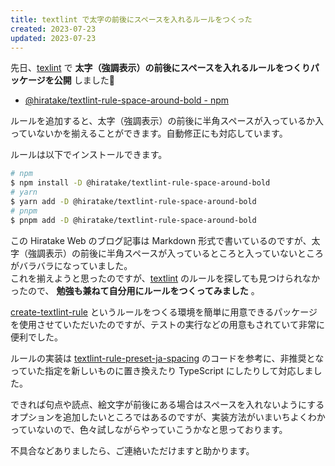 ```yaml
---
title: textlint で太字の前後にスペースを入れるルールをつくった
created: 2023-07-23
updated: 2023-07-23
---
```


先日、[texlint](https://textlint.github.io/) で **太字（強調表示）の前後にスペースを入れるルールをつくりパッケージを公開** しました🎉

- [@hiratake/textlint-rule-space-around-bold - npm](https://www.npmjs.com/package/@hiratake/textlint-rule-space-around-bold)

ルールを追加すると、太字（強調表示）の前後に半角スペースが入っているか入っていないかを揃えることができます。自動修正にも対応しています。

ルールは以下でインストールできます。

```sh
# npm
$ npm install -D @hiratake/textlint-rule-space-around-bold
# yarn
$ yarn add -D @hiratake/textlint-rule-space-around-bold
# pnpm
$ pnpm add -D @hiratake/textlint-rule-space-around-bold
```

この Hiratake Web のブログ記事は Markdown 形式で書いているのですが、太字（強調表示）の前後に半角スペースが入っているところと入っていないところがバラバラになっていました。  
これを揃えようと思ったのですが、[textlint](https://textlint.github.io/) のルールを探しても見つけられなかったので、 **勉強も兼ねて自分用にルールをつくってみました** 。

[create-textlint-rule](https://github.com/textlint/create-textlint-rule) というルールをつくる環境を簡単に用意できるパッケージを使用させていただいたのですが、テストの実行などの用意もされていて非常に便利でした。

ルールの実装は [textlint-rule-preset-ja-spacing](https://github.com/textlint-ja/textlint-rule-preset-ja-spacing) のコードを参考に、非推奨となっていた指定を新しいものに置き換えたり TypeScript にしたりして対応しました。

できれば句点や読点、絵文字が前後にある場合はスペースを入れないようにするオプションを追加したいところではあるのですが、実装方法がいまいちよくわかっていないので、色々試しながらやっていこうかなと思っております。

不具合などありましたら、ご連絡いただけますと助かります。
